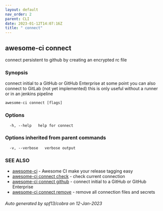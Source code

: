 ```yaml
---
layout: default
nav_order: 2
parent: CLI
date: 2023-01-12T14:07:16Z
title: " connect"
---
```

## awesome-ci connect

connect persistent to github by creating an encrypted rc file

### Synopsis

connect initial to a GitHub or GitHub Enterprise
				at some point you can also connect to GitLab (not yet implemented)
				this is only useful without a runner or in an jenkins pipeline

```
awesome-ci connect [flags]
```

### Options

```
  -h, --help   help for connect
```

### Options inherited from parent commands

```
  -v, --verbose   verbose output
```

### SEE ALSO

* [awesome-ci](/commands/awesome-ci/)	 - Awesome CI make your release tagging easy
* [awesome-ci connect check](/commands/awesome-ci_connect_check/)	 - check current connection
* [awesome-ci connect github](/commands/awesome-ci_connect_github/)	 - connect initial to a GitHub or GitHub Enterprise
* [awesome-ci connect remove](/commands/awesome-ci_connect_remove/)	 - remove all connection files and secrets

###### Auto generated by spf13/cobra on 12-Jan-2023
